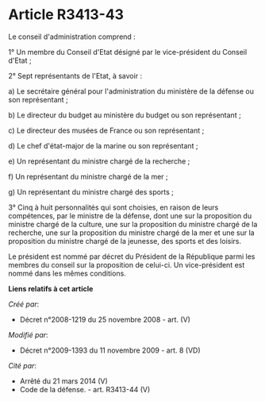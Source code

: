 # Article R3413-43

Le conseil d'administration comprend :

1° Un membre du Conseil d'Etat désigné par le vice-président du Conseil d'Etat ;

2° Sept représentants de l'Etat, à savoir :

a) Le secrétaire général pour l'administration du ministère de la défense ou son représentant ;

b) Le directeur du budget au ministère du budget ou son représentant ;

c) Le directeur des musées de France ou son représentant ;

d) Le chef d'état-major de la marine ou son représentant ;

e) Un représentant du ministre chargé de la recherche ;

f) Un représentant du ministre chargé de la mer ;

g) Un représentant du ministre chargé des sports ;

3° Cinq à huit personnalités qui sont choisies, en raison de leurs compétences, par le ministre de la défense, dont une sur
la proposition du ministre chargé de la culture, une sur la proposition du ministre chargé de la recherche, une sur la
proposition du ministre chargé de la mer et une sur la proposition du ministre chargé de la jeunesse, des sports et des
loisirs.

Le président est nommé par décret du Président de la République parmi les membres du conseil sur la proposition de celui-ci.
Un vice-président est nommé dans les mêmes conditions.

**Liens relatifs à cet article**

_Créé par_:

  - Décret n°2008-1219 du 25 novembre 2008 - art. (V)

_Modifié par_:

  - Décret n°2009-1393 du 11 novembre 2009 - art. 8 (VD)

_Cité par_:

  - Arrêté du 21 mars 2014 (V)
  - Code de la défense. - art. R3413-44 (V)
